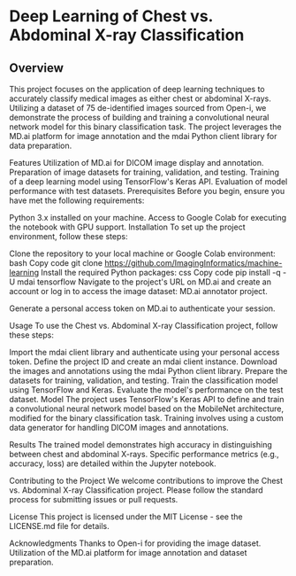 # Deep Learning of Chest vs. Abdominal X-ray Classification

## Overview

This project focuses on the application of deep learning techniques to accurately classify medical images as either chest or abdominal X-rays. Utilizing a dataset of 75 de-identified images sourced from Open-i, we demonstrate the process of building and training a convolutional neural network model for this binary classification task. The project leverages the MD.ai platform for image annotation and the mdai Python client library for data preparation.

Features
Utilization of MD.ai for DICOM image display and annotation.
Preparation of image datasets for training, validation, and testing.
Training of a deep learning model using TensorFlow's Keras API.
Evaluation of model performance with test datasets.
Prerequisites
Before you begin, ensure you have met the following requirements:

Python 3.x installed on your machine.
Access to Google Colab for executing the notebook with GPU support.
Installation
To set up the project environment, follow these steps:

Clone the repository to your local machine or Google Colab environment:
bash
Copy code
git clone https://github.com/ImagingInformatics/machine-learning
Install the required Python packages:
css
Copy code
pip install -q -U mdai tensorflow
Navigate to the project's URL on MD.ai and create an account or log in to access the image dataset: MD.ai annotator project.

Generate a personal access token on MD.ai to authenticate your session.

Usage
To use the Chest vs. Abdominal X-ray Classification project, follow these steps:

Import the mdai client library and authenticate using your personal access token.
Define the project ID and create an mdai client instance.
Download the images and annotations using the mdai Python client library.
Prepare the datasets for training, validation, and testing.
Train the classification model using TensorFlow and Keras.
Evaluate the model's performance on the test dataset.
Model
The project uses TensorFlow's Keras API to define and train a convolutional neural network model based on the MobileNet architecture, modified for the binary classification task. Training involves using a custom data generator for handling DICOM images and annotations.

Results
The trained model demonstrates high accuracy in distinguishing between chest and abdominal X-rays. Specific performance metrics (e.g., accuracy, loss) are detailed within the Jupyter notebook.

Contributing to the Project
We welcome contributions to improve the Chest vs. Abdominal X-ray Classification project. Please follow the standard process for submitting issues or pull requests.

License
This project is licensed under the MIT License - see the LICENSE.md file for details.

Acknowledgments
Thanks to Open-i for providing the image dataset.
Utilization of the MD.ai platform for image annotation and dataset preparation.
